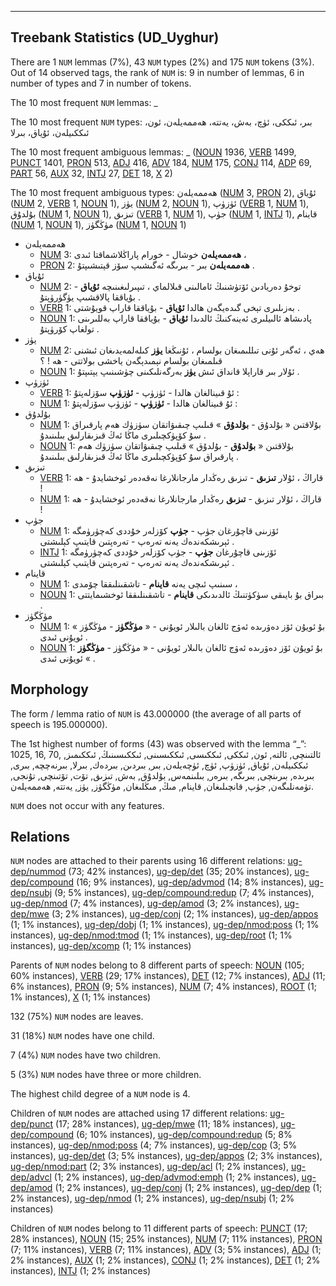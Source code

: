 

--------------------------------------------------------------------------------

## Treebank Statistics (UD_Uyghur)

There are 1 `NUM` lemmas (7%), 43 `NUM` types (2%) and 175 `NUM` tokens (3%).
Out of 14 observed tags, the rank of `NUM` is: 9 in number of lemmas, 6 in number of types and 7 in number of tokens.

The 10 most frequent `NUM` lemmas: _

The 10 most frequent `NUM` types:  بىر، ئىككى، ئۈچ، بەش، يەتتە، ھەممەيلەن، ئون، ئىككىيلەن، ئۇياق، بىرلا

The 10 most frequent ambiguous lemmas: _ ([NOUN]() 1936, [VERB]() 1499, [PUNCT]() 1401, [PRON]() 513, [ADJ]() 416, [ADV]() 184, [NUM]() 175, [CONJ]() 114, [ADP]() 69, [PART]() 56, [AUX]() 32, [INTJ]() 27, [DET]() 18, [X]() 2)

The 10 most frequent ambiguous types:  ھەممەيلەن ([NUM]() 3, [PRON]() 2), ئۇياق ([NUM]() 2, [VERB]() 1, [NOUN]() 1), يۈز ([NUM]() 2, [NOUN]() 1), ئۈزۈپ ([VERB]() 1, [NUM]() 1), بۇلدۇق ([NUM]() 1, [NOUN]() 1), تىزىق ([VERB]() 1, [NUM]() 1), جۈپ ([NUM]() 1, [INTJ]() 1), قاينام ([NUM]() 1, [NOUN]() 1), مۈڭگۈز ([NUM]() 1, [NOUN]() 1)


* ھەممەيلەن
  * [NUM]() 3: <b>ھەممەيلەن</b> خوشال - خورام پاراڭلاشماقتا ئىدى ،
  * [PRON]() 2: <b>ھەممەيلەن</b> بىر - بىرىگە ئەگىشىپ سۆز قېتىشىپتۇ .
* ئۇياق
  * [NUM]() 2: توخۇ دەريادىن ئۆتۈشنىڭ ئامالىنى قىلالماي ، تىپىرلىغىنىچە <b>ئۇياق</b> - بۇياققا پالاقشىپ يۈگۈرۈپتۇ .
  * [VERB]() 1: بەزىلىرى تېخى گىدەيگەن ھالدا <b>ئۇياق</b> - بۇياققا قاراپ قويۇشتى .
  * [NOUN]() 1: پادىشاھ ئالىيلىرى ئەينەكنىڭ ئالدىدا <b>ئۇياق</b> - بۇياققا قاراپ بەللىرىنى تولغاپ كۆرۈپتۇ .
* يۈز
  * [NUM]() 2: ھەي ، ئەگەر ئۇنى تىللىمىغان بولسام ، ئۇنىڭغا <b>يۈز</b> كىلەلمەيدىغان ئىشنى قىلمىغان بولسام نېمىدېگەن ياخشى بولاتتى - ھە ! ؟
  * [NOUN]() 1: ئۇلار بىر قاراپلا قانداق ئىش <b>يۈز</b> بەرگەنلىكىنى چۈشىنىپ يېتىپتۇ .
* ئۈزۈپ
  * [VERB]() 1: ئۇ قىينالغان ھالدا - ئۈزۈپ - <b>ئۈزۈپ</b> سۆزلەپتۇ :
  * [NUM]() 1: ئۇ قىينالغان ھالدا - <b>ئۈزۈپ</b> - ئۈزۈپ سۆزلەپتۇ :
* بۇلدۇق
  * [NUM]() 1: بۇلاقتىن « بۇلدۇق - <b>بۇلدۇق</b> » قىلىپ چىقىۋاتقان سۈزۈك ھەم پارقىراق سۇ كۆپۈكچىلىرى ماڭا ئەڭ قىزىقارلىق بىلىنىدۇ .
  * [NOUN]() 1: بۇلاقتىن « <b>بۇلدۇق</b> - بۇلدۇق » قىلىپ چىقىۋاتقان سۈزۈك ھەم پارقىراق سۇ كۆپۈكچىلىرى ماڭا ئەڭ قىزىقارلىق بىلىنىدۇ .
* تىزىق
  * [VERB]() 1: قاراڭ ، ئۇلار <b>تىزىق</b> - تىزىق رەڭدار مارجانلارغا نەقەدەر ئوخشايدۇ - ھە !
  * [NUM]() 1: قاراڭ ، ئۇلار تىزىق - <b>تىزىق</b> رەڭدار مارجانلارغا نەقەدەر ئوخشايدۇ - ھە !
* جۈپ
  * [NUM]() 1: ئۆزىنى قاچۇرغان جۈپ - <b>جۈپ</b> كۆزلەر خۇددى كەچۈرۈمگە ئېرىشكەندەك يەنە تەرەپ - تەرەپتىن قايتىپ كېلىشتى .
  * [INTJ]() 1: ئۆزىنى قاچۇرغان <b>جۈپ</b> - جۈپ كۆزلەر خۇددى كەچۈرۈمگە ئېرىشكەندەك يەنە تەرەپ - تەرەپتىن قايتىپ كېلىشتى .
* قاينام
  * [NUM]() 1: سىنىپ ئىچى يەنە <b>قاينام</b> - تاشقىنلىققا چۆمدى ،
  * [NOUN]() 1: بىراق بۇ بايىقى سۈكۈتنىڭ ئالدىدىكى <b>قاينام</b> - تاشقىنلىققا ئوخشىمايتتى .
* مۈڭگۈز
  * [NUM]() 1: بۇ ئويۇن ئۆز دەۋرىدە ئەۋج ئالغان بالىلار ئويۇنى - « <b>مۈڭگۈز</b> - مۈڭگۈز » ئويۇنى ئىدى .
  * [NOUN]() 1: بۇ ئويۇن ئۆز دەۋرىدە ئەۋج ئالغان بالىلار ئويۇنى - « مۈڭگۈز - <b>مۈڭگۈز</b> » ئويۇنى ئىدى .

## Morphology

The form / lemma ratio of `NUM` is 43.000000 (the average of all parts of speech is 195.000000).

The 1st highest number of forms (43) was observed with the lemma “_”: 1025, 16, 70, ئالتىنچى, ئالتە, ئون, ئىككى, ئىككىسى, ئىككىسىنى, ئىككىسىنىڭ, ئىككىمىز, ئىككىيلەن, ئۇياق, ئۈزۈپ, ئۈچ, ئۈچەيلەن, بىر, بىردىن, بىردەك, بىرلا, بىرنەچچە, بىرى, بىرىدە, بىرىنچى, بىرىگە, بىرەر, بىلىنمەس, بۇلدۇق, بەش, تىزىق, تۆت, تۆتىنچى, تۇنجى, تۈمەنلىگەن, جۈپ, قانچىلىغان, قاينام, مىڭ, مىڭلىغان, مۈڭگۈز, يۈز, يەتتە, ھەممەيلەن.

`NUM` does not occur with any features.


## Relations

`NUM` nodes are attached to their parents using 16 different relations: [ug-dep/nummod]() (73; 42% instances), [ug-dep/det]() (35; 20% instances), [ug-dep/compound]() (16; 9% instances), [ug-dep/advmod]() (14; 8% instances), [ug-dep/nsubj]() (9; 5% instances), [ug-dep/compound:redup]() (7; 4% instances), [ug-dep/nmod]() (7; 4% instances), [ug-dep/amod]() (3; 2% instances), [ug-dep/mwe]() (3; 2% instances), [ug-dep/conj]() (2; 1% instances), [ug-dep/appos]() (1; 1% instances), [ug-dep/dobj]() (1; 1% instances), [ug-dep/nmod:poss]() (1; 1% instances), [ug-dep/nmod:tmod]() (1; 1% instances), [ug-dep/root]() (1; 1% instances), [ug-dep/xcomp]() (1; 1% instances)

Parents of `NUM` nodes belong to 8 different parts of speech: [NOUN]() (105; 60% instances), [VERB]() (29; 17% instances), [DET]() (12; 7% instances), [ADJ]() (11; 6% instances), [PRON]() (9; 5% instances), [NUM]() (7; 4% instances), [ROOT]() (1; 1% instances), [X]() (1; 1% instances)

132 (75%) `NUM` nodes are leaves.

31 (18%) `NUM` nodes have one child.

7 (4%) `NUM` nodes have two children.

5 (3%) `NUM` nodes have three or more children.

The highest child degree of a `NUM` node is 4.

Children of `NUM` nodes are attached using 17 different relations: [ug-dep/punct]() (17; 28% instances), [ug-dep/mwe]() (11; 18% instances), [ug-dep/compound]() (6; 10% instances), [ug-dep/compound:redup]() (5; 8% instances), [ug-dep/nmod:poss]() (4; 7% instances), [ug-dep/cop]() (3; 5% instances), [ug-dep/det]() (3; 5% instances), [ug-dep/appos]() (2; 3% instances), [ug-dep/nmod:part]() (2; 3% instances), [ug-dep/acl]() (1; 2% instances), [ug-dep/advcl]() (1; 2% instances), [ug-dep/advmod:emph]() (1; 2% instances), [ug-dep/amod]() (1; 2% instances), [ug-dep/conj]() (1; 2% instances), [ug-dep/dep]() (1; 2% instances), [ug-dep/nmod]() (1; 2% instances), [ug-dep/nsubj]() (1; 2% instances)

Children of `NUM` nodes belong to 11 different parts of speech: [PUNCT]() (17; 28% instances), [NOUN]() (15; 25% instances), [NUM]() (7; 11% instances), [PRON]() (7; 11% instances), [VERB]() (7; 11% instances), [ADV]() (3; 5% instances), [ADJ]() (1; 2% instances), [AUX]() (1; 2% instances), [CONJ]() (1; 2% instances), [DET]() (1; 2% instances), [INTJ]() (1; 2% instances)

